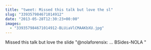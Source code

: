 ```yaml
---
title: "tweet: Missed this talk but love the sl"
slug: "339357984671014912"
date: "2013-05-28T12:30:23+00:00"
images:
  - "339357984671014912-BLUiaVlCMAAKbXU.jpg"
---
```

Missed this talk but love the slide "@nolaforensix: ... BSides-NOLA  "